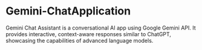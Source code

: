 # Gemini-ChatApplication
Gemini Chat Assistant is a conversational AI app using Google Gemini API. It provides interactive, context-aware responses similar to ChatGPT, showcasing the capabilities of advanced language models.
